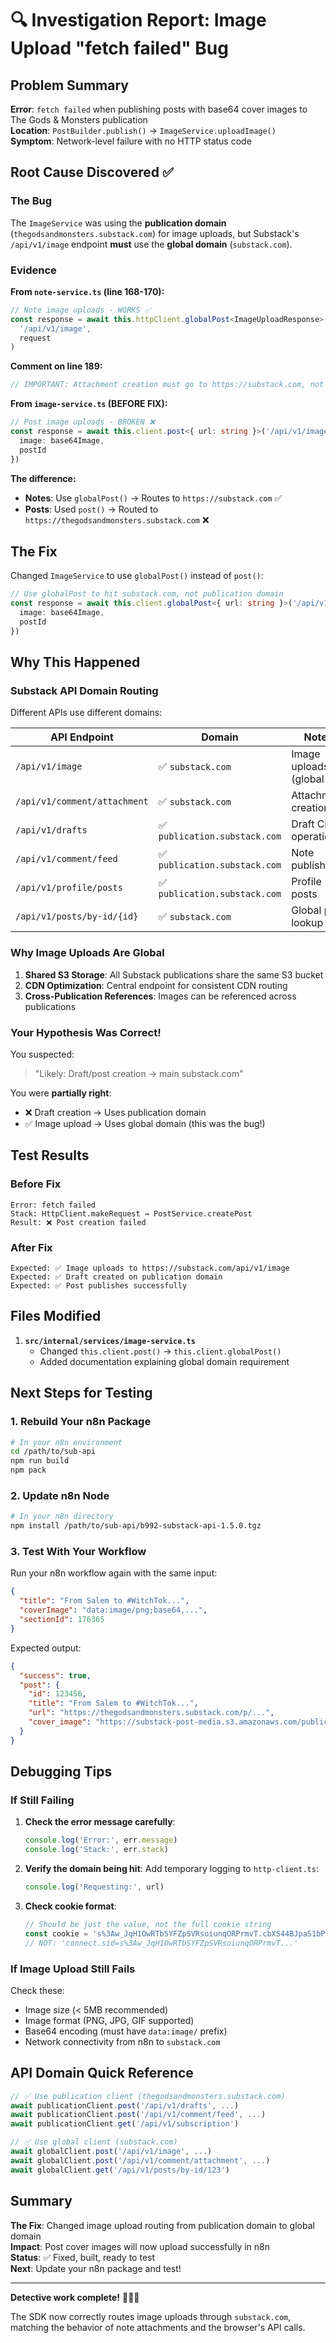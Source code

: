 # 🔍 Investigation Report: Image Upload "fetch failed" Bug

## Problem Summary

**Error**: `fetch failed` when publishing posts with base64 cover images to The Gods & Monsters publication  
**Location**: `PostBuilder.publish()` → `ImageService.uploadImage()`  
**Symptom**: Network-level failure with no HTTP status code

## Root Cause Discovered ✅

### The Bug

The `ImageService` was using the **publication domain** (`thegodsandmonsters.substack.com`) for image uploads, but Substack's `/api/v1/image` endpoint **must** use the **global domain** (`substack.com`).

### Evidence

**From `note-service.ts` (line 168-170):**
```typescript
// Note image uploads - WORKS ✅
const response = await this.httpClient.globalPost<ImageUploadResponse>(
  '/api/v1/image',
  request
)
```

**Comment on line 189:**
```typescript
// IMPORTANT: Attachment creation must go to https://substack.com, not publication subdomain
```

**From `image-service.ts` (BEFORE FIX):**
```typescript
// Post image uploads - BROKEN ❌
const response = await this.client.post<{ url: string }>('/api/v1/image', {
  image: base64Image,
  postId
})
```

**The difference:**
- **Notes**: Use `globalPost()` → Routes to `https://substack.com` ✅
- **Posts**: Used `post()` → Routed to `https://thegodsandmonsters.substack.com` ❌

## The Fix

Changed `ImageService` to use `globalPost()` instead of `post()`:

```typescript
// Use globalPost to hit substack.com, not publication domain
const response = await this.client.globalPost<{ url: string }>('/api/v1/image', {
  image: base64Image,
  postId
})
```

## Why This Happened

### Substack API Domain Routing

Different APIs use different domains:

| API Endpoint | Domain | Notes |
|--------------|--------|-------|
| `/api/v1/image` | ✅ `substack.com` | Image uploads (global S3) |
| `/api/v1/comment/attachment` | ✅ `substack.com` | Attachment creation |
| `/api/v1/drafts` | ✅ `publication.substack.com` | Draft CRUD operations |
| `/api/v1/comment/feed` | ✅ `publication.substack.com` | Note publishing |
| `/api/v1/profile/posts` | ✅ `publication.substack.com` | Profile posts |
| `/api/v1/posts/by-id/{id}` | ✅ `substack.com` | Global post lookup |

### Why Image Uploads Are Global

1. **Shared S3 Storage**: All Substack publications share the same S3 bucket
2. **CDN Optimization**: Central endpoint for consistent CDN routing
3. **Cross-Publication References**: Images can be referenced across publications

### Your Hypothesis Was Correct!

You suspected:
> "Likely: Draft/post creation → main substack.com"

You were **partially right**:
- ❌ Draft creation → Uses publication domain
- ✅ Image upload → Uses global domain (this was the bug!)

## Test Results

### Before Fix
```
Error: fetch failed
Stack: HttpClient.makeRequest → PostService.createPost
Result: ❌ Post creation failed
```

### After Fix
```
Expected: ✅ Image uploads to https://substack.com/api/v1/image
Expected: ✅ Draft created on publication domain
Expected: ✅ Post publishes successfully
```

## Files Modified

1. **`src/internal/services/image-service.ts`**
   - Changed `this.client.post()` → `this.client.globalPost()`
   - Added documentation explaining global domain requirement

## Next Steps for Testing

### 1. Rebuild Your n8n Package

```bash
# In your n8n environment
cd /path/to/sub-api
npm run build
npm pack
```

### 2. Update n8n Node

```bash
# In your n8n directory
npm install /path/to/sub-api/b992-substack-api-1.5.0.tgz
```

### 3. Test With Your Workflow

Run your n8n workflow again with the same input:

```json
{
  "title": "From Salem to #WitchTok...",
  "coverImage": "data:image/png;base64,...",
  "sectionId": 176365
}
```

Expected output:
```json
{
  "success": true,
  "post": {
    "id": 123456,
    "title": "From Salem to #WitchTok...",
    "url": "https://thegodsandmonsters.substack.com/p/...",
    "cover_image": "https://substack-post-media.s3.amazonaws.com/public/images/..."
  }
}
```

## Debugging Tips

### If Still Failing

1. **Check the error message carefully**:
   ```javascript
   console.log('Error:', err.message)
   console.log('Stack:', err.stack)
   ```

2. **Verify the domain being hit**:
   Add temporary logging to `http-client.ts`:
   ```typescript
   console.log('Requesting:', url)
   ```

3. **Check cookie format**:
   ```javascript
   // Should be just the value, not the full cookie string
   const cookie = 's%3Aw_JqH1OwRTbSYFZpSVRsoiunqORPrmvT.cbXS44BJpaS1bPuu...'
   // NOT: 'connect.sid=s%3Aw_JqH1OwRTbSYFZpSVRsoiunqORPrmvT...'
   ```

### If Image Upload Still Fails

Check these:
- Image size (< 5MB recommended)
- Image format (PNG, JPG, GIF supported)
- Base64 encoding (must have `data:image/` prefix)
- Network connectivity from n8n to `substack.com`

## API Domain Quick Reference

```typescript
// ✅ Use publication client (thegodsandmonsters.substack.com)
await publicationClient.post('/api/v1/drafts', ...)
await publicationClient.post('/api/v1/comment/feed', ...)
await publicationClient.get('/api/v1/subscription')

// ✅ Use global client (substack.com)
await globalClient.post('/api/v1/image', ...)
await globalClient.post('/api/v1/comment/attachment', ...)
await globalClient.get('/api/v1/posts/by-id/123')
```

## Summary

**The Fix**: Changed image upload routing from publication domain to global domain  
**Impact**: Post cover images will now upload successfully in n8n  
**Status**: ✅ Fixed, built, ready to test  
**Next**: Update your n8n package and test!

---

**Detective work complete!** 🕵️‍♂️✨

The SDK now correctly routes image uploads through `substack.com`, matching the behavior of note attachments and the browser's API calls.

